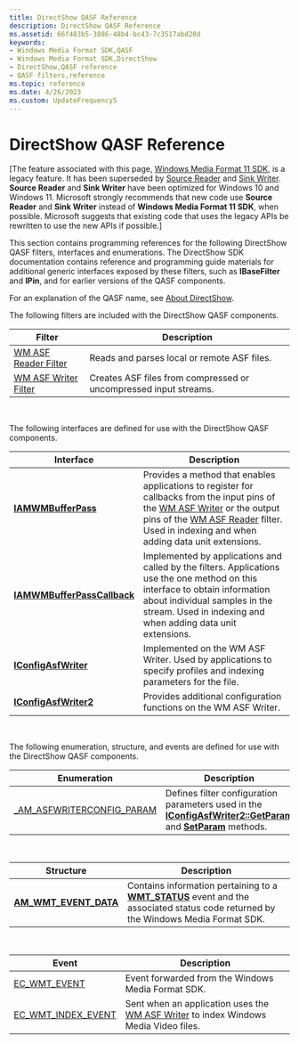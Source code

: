 ```yaml
---
title: DirectShow QASF Reference
description: DirectShow QASF Reference
ms.assetid: 66f483b5-3886-48b4-bc43-7c3517abd20d
keywords:
- Windows Media Format SDK,QASF
- Windows Media Format SDK,DirectShow
- DirectShow,QASF reference
- QASF filters,reference
ms.topic: reference
ms.date: 4/26/2023
ms.custom: UpdateFrequency5
---
```


# DirectShow QASF Reference

\[The feature associated with this page, [Windows Media Format 11 SDK](/windows/win32/wmformat/windows-media-format-11-sdk), is a legacy feature. It has been superseded by [Source Reader](/windows/win32/medfound/source-reader) and [Sink Writer](/windows/win32/medfound/sink-writer). **Source Reader** and **Sink Writer** have been optimized for Windows 10 and Windows 11. Microsoft strongly recommends that new code use **Source Reader** and **Sink Writer** instead of **Windows Media Format 11 SDK**, when possible. Microsoft suggests that existing code that uses the legacy APIs be rewritten to use the new APIs if possible.\]

This section contains programming references for the following DirectShow QASF filters, interfaces and enumerations. The DirectShow SDK documentation contains reference and programming guide materials for additional generic interfaces exposed by these filters, such as **IBaseFilter** and **IPin**, and for earlier versions of the QASF components.

For an explanation of the QASF name, see [About DirectShow](about-directshow.md).

The following filters are included with the DirectShow QASF components.



| Filter                                           | Description                                                      |
|--------------------------------------------------|------------------------------------------------------------------|
| [WM ASF Reader Filter](wm-asf-reader-filter.md) | Reads and parses local or remote ASF files.                      |
| [WM ASF Writer Filter](wm-asf-writer-filter.md) | Creates ASF files from compressed or uncompressed input streams. |



 

The following interfaces are defined for use with the DirectShow QASF components.



| Interface                                                  | Description                                                                                                                                                                                                                                                                   |
|------------------------------------------------------------|-------------------------------------------------------------------------------------------------------------------------------------------------------------------------------------------------------------------------------------------------------------------------------|
| [**IAMWMBufferPass**](/previous-versions/windows/desktop/api/dshowasf/nn-dshowasf-iamwmbufferpass)                 | Provides a method that enables applications to register for callbacks from the input pins of the [WM ASF Writer](wm-asf-writer-filter.md) or the output pins of the [WM ASF Reader](wm-asf-reader-filter.md) filter. Used in indexing and when adding data unit extensions. |
| [**IAMWMBufferPassCallback**](/previous-versions/windows/desktop/api/dshowasf/nn-dshowasf-iamwmbufferpasscallback) | Implemented by applications and called by the filters. Applications use the one method on this interface to obtain information about individual samples in the stream. Used in indexing and when adding data unit extensions.                                                 |
| [**IConfigAsfWriter**](/previous-versions/windows/desktop/legacy/dd743205(v=vs.85))               | Implemented on the WM ASF Writer. Used by applications to specify profiles and indexing parameters for the file.                                                                                                                                                              |
| [**IConfigAsfWriter2**](/previous-versions/windows/desktop/legacy/dd743206(v=vs.85))             | Provides additional configuration functions on the WM ASF Writer.                                                                                                                                                                                                             |



 

The following enumeration, structure, and events are defined for use with the DirectShow QASF components.



| Enumeration                                                               | Description                                                                                                                                                                       |
|---------------------------------------------------------------------------|-----------------------------------------------------------------------------------------------------------------------------------------------------------------------------------|
| [\_AM\_ASFWRITERCONFIG\_PARAM](/previous-versions/windows/desktop/legacy/dd758054(v=vs.85)) | Defines filter configuration parameters used in the [**IConfigAsfWriter2::GetParam**](iconfigasfwriter2-getparam.md) and [**SetParam**](iconfigasfwriter2-setparam.md) methods. |



 



| Structure                                         | Description                                                                                                                                           |
|---------------------------------------------------|-------------------------------------------------------------------------------------------------------------------------------------------------------|
| [**AM\_WMT\_EVENT\_DATA**](/previous-versions/windows/desktop/api/evcode/ns-evcode-am_wmt_event_data) | Contains information pertaining to a [**WMT\_STATUS**](/previous-versions/windows/desktop/api/Wmsdkidl/ne-wmsdkidl-wmt_status) event and the associated status code returned by the Windows Media Format SDK. |



 



| Event                                           | Description                                                                                                     |
|-------------------------------------------------|-----------------------------------------------------------------------------------------------------------------|
| [EC\_WMT\_EVENT](ec-wmt-event.md)              | Event forwarded from the Windows Media Format SDK.                                                              |
| [EC\_WMT\_INDEX\_EVENT](ec-wmt-index-event.md) | Sent when an application uses the [WM ASF Writer](wm-asf-writer-filter.md) to index Windows Media Video files. |



 

 

 
